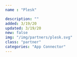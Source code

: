 ```yaml
---
name : "Plesk"

description: ""
added: 3/19/20
updated: 3/19/20
new: false
img: "/img/partners/plesk.svg"
class: "partner"
categories: "App Connector"
---
```

